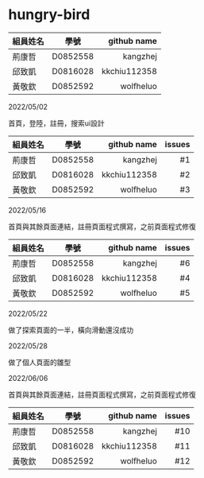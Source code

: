 # hungry-bird

| 組員姓名    | 學號           | github name     |
| ---------- |:-------------:| ------------:|
| 荊康哲      | D0852558      | kangzhej     |
| 邱致凱      | D0816028      | kkchiu112358 |
| 黃敬欽    | D0852592      | wolfheluo    |

2022/05/02

首頁，登陸，註冊，搜索ui設計

| 組員姓名    | 學號           | github name   | issues   |
| ---------- |:-------------:| ------------:| -----------:|
| 荊康哲      | D0852558      | kangzhej     |     #1     |
| 邱致凱      | D0816028      | kkchiu112358 |     #2     |
| 黃敬欽      | D0852592      | wolfheluo    |      #3    |

2022/05/16

首頁與其餘頁面連結，註冊頁面程式撰寫，之前頁面程式修復

| 組員姓名    | 學號           | github name   | issues  |
| ---------- |:-------------:| ------------:| ----------:|
| 荊康哲      | D0852558      | kangzhej     |     #6     |
| 邱致凱      | D0816028      | kkchiu112358 |     #4    |
| 黃敬欽      | D0852592      | wolfheluo    |      #5    |

2022/05/22

做了探索頁面的一半，橫向滑動還沒成功

2022/05/28

做了個人頁面的雛型

2022/06/06

首頁與其餘頁面連結，註冊頁面程式撰寫，之前頁面程式修復

| 組員姓名    | 學號           | github name   | issues  |
| ---------- |:-------------:| ------------:| ----------:|
| 荊康哲      | D0852558      | kangzhej     |     #10     |
| 邱致凱      | D0816028      | kkchiu112358 |     #11    |
| 黃敬欽      | D0852592      | wolfheluo    |     #12    |

